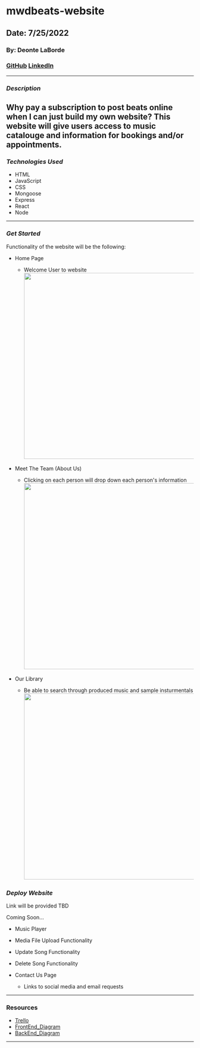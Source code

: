 # mwdbeats-website

## Date: 7/25/2022

### By: Deonte LaBorde

### [GitHub](https://github.com/deontelaborde) [LinkedIn](https://www.linkedin.com/in/deonte-laborde/)

---

### **_Description_**

## Why pay a subscription to post beats online when I can just build my own website? This website will give users access to music catalouge and information for bookings and/or appointments.

### **_Technologies Used_**

- HTML
- JavaScript
- CSS
- Mongoose
- Express
- React
- Node

---

### **_Get Started_**

Functionality of the website will be the following:

- Home Page

  - Welcome User to website
    <img width="500"  src="https://user-images.githubusercontent.com/106843007/181791309-ed72666a-0b05-48b0-aab3-3224525bf743.png">

- Meet The Team (About Us)

  - Clicking on each person will drop down each person's information
    <img width="500" src="https://user-images.githubusercontent.com/106843007/181791877-db5ebdd1-5f9b-4b12-b943-30f287534ff0.png">

- Our Library
  - Be able to search through produced music and sample insturmentals
    <img width="500"  src="https://user-images.githubusercontent.com/106843007/181792096-7b119503-d210-452d-b167-2c8ad09513e0.png">

### **_Deploy Website_**

Link will be provided TBD

Coming Soon...

- Music Player
- Media File Upload Functionality
- Update Song Functionality
- Delete Song Functionality

- Contact Us Page
  - Links to social media and email requests

---

### **Resources**

- [Trello](https://trello.com/b/Yn3jscn4/mwdbeats-project)
- [FrontEnd_Diagram](https://drive.google.com/file/d/1Yj254PERuMRyTpKyg_wMUxo7EeUiILIP/view?usp=sharing)
- [BackEnd_Diagram](https://drive.google.com/file/d/11xFvj6vadPRHm6D9P9Tc00HaAn_RFnRv/view?usp=sharing)

---
